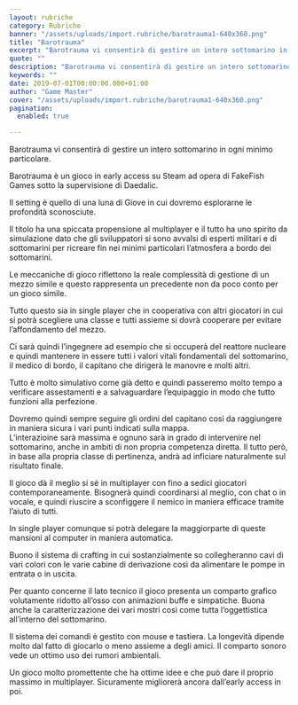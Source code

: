 ```yaml
---
layout: rubriche
category: Rubriche
banner: "/assets/uploads/import.rubriche/barotrauma1-640x360.png"
title: "Barotrauma"
excerpt: "Barotrauma vi consentirà di gestire un intero sottomarino in ogni minimo particolare. Barotrauma è un gioco in  early access su Steam ad opera di FakeFish Games sotto la supervisione di Daedalic. Il setting è quello di una luna di Giove in cui dovremo esplorarne le profondità sconosciute. Il titolo ha una spiccata propensione al multiplayer [&hellip"
quote: ""
description: "Barotrauma vi consentirà di gestire un intero sottomarino in ogni minimo particolare. Barotrauma è un gioco in  early access su Steam ad opera di FakeFish Games sotto la supervisione di Daedalic. Il setting è quello di una luna di Giove in cui dovremo esplorarne le profondità sconosciute. Il titolo ha una spiccata propensione al multiplayer [&hellip"
keywords: ""
date: 2019-07-01T00:00:00.000+01:00
author: "Game Master"
cover: "/assets/uploads/import.rubriche/barotrauma1-640x360.png"
pagination:
  enabled: true

---
```


Barotrauma vi consentirà di gestire un intero sottomarino in ogni minimo particolare.

Barotrauma è un gioco in early access su Steam ad opera di FakeFish Games sotto la supervisione di Daedalic.

Il setting è quello di una luna di Giove in cui dovremo esplorarne le profondità sconosciute.

Il titolo ha una spiccata propensione al multiplayer e il tutto ha uno spirito da simulazione dato che gli sviluppatori si sono avvalsi di esperti militari e di sottomarini per ricreare fin nei minimi particolari l’atmosfera a bordo dei sottomarini.

Le meccaniche di gioco riflettono la reale complessità di gestione di un mezzo simile e questo rappresenta un precedente non da poco conto per un gioco simile.

Tutto questo sia in single player che in cooperativa con altri giocatori in cui si potrà scegliere una classe e tutti assieme si dovrà cooperare per evitare l’affondamento del mezzo.

Ci sarà quindi l’ingegnere ad esempio che si occuperà del reattore nucleare e quindi mantenere in essere tutti i valori vitali fondamentali del sottomarino, il medico di bordo, il capitano che dirigerà le manovre e molti altri.

Tutto è molto simulativo come già detto e quindi passeremo molto tempo a verificare assestamenti e a salvaguardare l’equipaggio in modo che tutto funzioni alla perfezione.

Dovremo quindi sempre seguire gli ordini del capitano così da raggiungere in maniera sicura i vari punti indicati sulla mappa.  
L’interazioine sarà massima e ognuno sarà in grado di intervenire nel sottomarino, anche in ambiti di non propria competenza diretta. Il tutto però, in base alla propria classe di pertinenza, andrà ad inficiare naturalmente sul risultato finale.

Il gioco dà il meglio si sé in multiplayer con fino a sedici giocatori contemporaneamente. Bisognerà quindi coordinarsi al meglio, con chat o in vocale, e quindi riuscire a sconfiggere il nemico in maniera efficace tramite l’aiuto di tutti.

In single player comunque si potrà delegare la maggiorparte di queste mansioni al computer in maniera automatica.

Buono il sistema di crafting in cui sostanzialmente so collegheranno cavi di vari colori con le varie cabine di derivazione così da alimentare le pompe in entrata o in uscita.

Per quanto concerne il lato tecnico il gioco presenta un comparto grafico volutamente ridotto all’osso con animazioni buffe e simpatiche. Buona anche la caratterizzazione dei vari mostri così come tutta l’oggettistica all’interno del sottomarino.

Il sistema dei comandi è gestito con mouse e tastiera. La longevità dipende molto dal fatto di giocarlo o meno assieme a degli amici. Il comparto sonoro vede un ottimo uso dei rumori ambientali.

Un gioco molto promettente che ha ottime idee e che può dare il proprio massimo in multiplayer. Sicuramente migliorerà ancora dall’early access in poi.